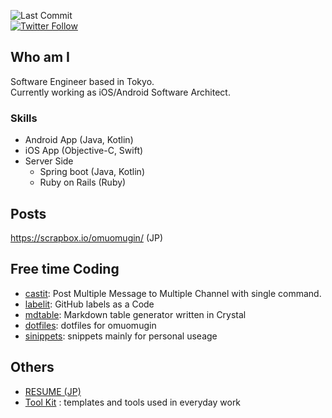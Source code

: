 ![Last Commit](https://img.shields.io/github/last-commit/omuomugin/omuomugin)  
[![Twitter Follow](https://img.shields.io/twitter/follow/omuomugin?style=social)](https://twitter.com/omuomugin)

## Who am I
Software Engineer based in Tokyo.  
Currently working as iOS/Android Software Architect.

### Skills
- Android App (Java, Kotlin)
- iOS App (Objective-C, Swift)
- Server Side
  - Spring boot (Java, Kotlin)
  - Ruby on Rails (Ruby)

## Posts
https://scrapbox.io/omuomugin/ (JP)

## Free time Coding
- [castit](https://github.com/omuomugin/castit): Post Multiple Message to Multiple Channel with single command.
- [labelit](https://github.com/omuomugin/labelit): GitHub labels as a Code
- [mdtable](https://github.com/omuomugin/mdtable): Markdown table generator written in Crystal
- [dotfiles](https://github.com/omuomugin/dotfiles): dotfiles for omuomugin
- [sinippets](https://github.com/omuomugin/snippets): snippets mainly for personal useage

## Others
- [RESUME (JP)](https://github.com/omuomugin/omuomugin/blob/master/RESUME.md)
- [Tool Kit](https://github.com/omuomugin/omuomugin/blob/master/toolkit) : templates and tools used in everyday work
